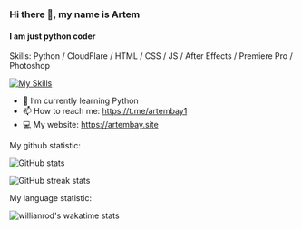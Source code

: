 ### Hi there 👋, my name is Artem
#### I am just python coder

Skills: Python / CloudFlare / HTML / CSS / JS / After Effects / Premiere Pro / Photoshop

[![My Skills](https://skillicons.dev/icons?i=py,cloudflare,html,css,js,ae,pr,ps)](https://artembay.site)

- 🌱 I’m currently learning Python  
- 📫 How to reach me: https://t.me/artembay1
- 💻 My website: https://artembay.site


My github statistic:

![GitHub stats](https://github-readme-stats-git-masterrstaa-rickstaa.vercel.app/api?username=Artembay&theme=tokyonight&show_icons=true)  

![GitHub streak stats](https://github-readme-streak-stats.herokuapp.com/?user=Artembay&theme=tokyonight&show_icons=true)  

My language statistic:

![willianrod's wakatime stats](https://github-readme-stats.vercel.app/api/wakatime?username=Artembay&theme=tokyonight&show_icons=true&layout=compact)
